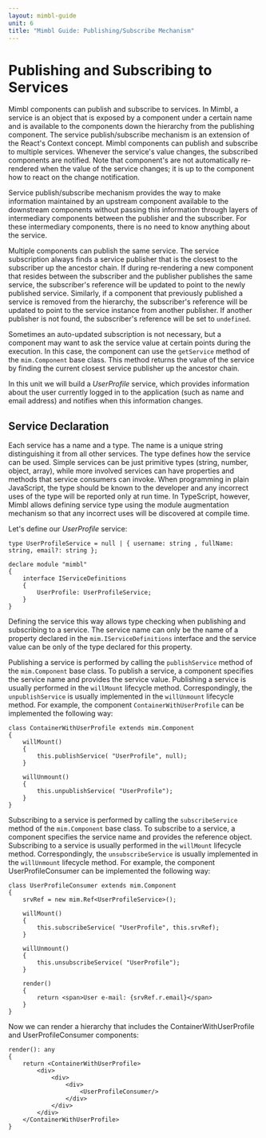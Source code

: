 ```yaml
---
layout: mimbl-guide
unit: 6
title: "Mimbl Guide: Publishing/Subscribe Mechanism"
---
```


# Publishing and Subscribing to Services
Mimbl components can publish and subscribe to services. In Mimbl, a service is an object that is exposed by a component under a certain name and is available to the components down the hierarchy from the publishing component. The service publish/subscribe mechanism is an extension of the React's Context concept. Mimbl components can publish and subscribe to multiple services. Whenever the service's value changes, the subscribed components are notified. Note that component's are not automatically re-rendered when the value of the service changes; it is up to the component how to react on the change notification.

Service publish/subscribe mechanism provides the way to make information maintained by an upstream component available to the downstream components without passing this information through layers of intermediary components between the publisher and the subscriber. For these intermediary components, there is no need to know anything about the service.

Multiple components can publish the same service. The service subscription always finds a service publisher that is the closest to the subscriber up the ancestor chain. If during re-rendering a new component that resides between the subscriber and the publisher publishes the same service, the subscriber's reference will be updated to point to the newly published service. Similarly, if a component that previously published a service is removed from the hierarchy, the subscriber's reference will be updated to point to the service instance from another publisher. If another publisher is not found, the subscriber's reference will be set to `undefined`.

Sometimes an auto-updated subscription is not necessary, but a component may want to ask the service value at certain points during the execution. In this case, the component can use the `getService` method of the `mim.Component` base class. This method returns the value of the service by finding the current closest service publisher up the ancestor chain.

In this unit we will build a *UserProfile* service, which provides information about the user currently logged in to the application (such as name and email address) and notifies when this information changes.

## Service Declaration
Each service has a name and a type. The name is a unique string distinguishing it from all other services. The type defines how the service can be used. Simple services can be just primitive types (string, number, object, array), while more involved services can have properties and methods that service consumers can invoke. When programming in plain JavaScript, the type should be known to the developer and any incorrect uses of the type will be reported only at run time. In TypeScript, however, Mimbl allows defining service type using the module augmentation mechanism so that any incorrect uses will be discovered at compile time.

Let's define our *UserProfile* service:

```tsx
type UserProfileService = null | { username: string , fullName: string, email?: string };

declare module "mimbl"
{
    interface IServiceDefinitions
    {
        UserProfile: UserProfileService;
    }
}
```

Defining the service this way allows type checking when publishing and subscribing to a service. The service name can only be the name of a property declared in the `mim.IServiceDefinitions` interface and the service value can be only of the type declared for this property.

Publishing a service is performed by calling the `publishService` method of the `mim.Component` base class. To publish a service, a component specifies the service name and provides the service value. Publishing a service is usually performed in the `willMount` lifecycle method. Correspondingly, the `unpublishService` is usually implemented in the `willUnmount` lifecycle method. For example, the component `ContainerWithUserProfile` can be implemented the following way:

```tsx
class ContainerWithUserProfile extends mim.Component
{
    willMount()
    {
        this.publishService( "UserProfile", null);
    }

    willUnmount()
    {
        this.unpublishService( "UserProfile");
    }
}
```

Subscribing to a service is performed by calling the `subscribeService` method of the `mim.Component` base class. To subscribe to a service, a component specifies the service name and provides the reference object. Subscribing to a service is usually performed in the `willMount` lifecycle method. Correspondingly, the `unsubscribeService` is usually implemented in the `willUnmount` lifecycle method. For example, the component UserProfileConsumer can be implemented the following way:

```tsx
class UserProfileConsumer extends mim.Component
{
    srvRef = new mim.Ref<UserProfileService>();

    willMount()
    {
        this.subscribeService( "UserProfile", this.srvRef);
    }

    willUnmount()
    {
        this.unsubscribeService( "UserProfile");
    }

    render()
    {
        return <span>User e-mail: {srvRef.r.email}</span>
    }
}
```

Now we can render a hierarchy that includes the ContainerWithUserProfile and UserProfileConsumer components:

```tsx
render(): any
{
    return <ContainerWithUserProfile>
        <div>
            <div>
                <div>
                    <UserProfileConsumer/>
                </div>
            </div>
        </div>
    </ContainerWithUserProfile>
}
```



